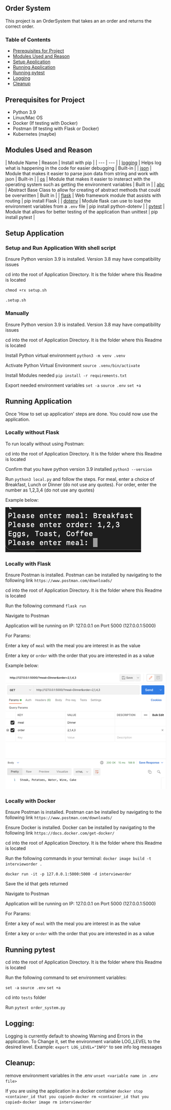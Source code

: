 ## Order System
This project is an OrderSystem that takes an an order and returns the correct order.

### **Table of Contents**
- [Prerequisites for Project](#prequisites)
- [Modules Used and Reason](#modules)
- [Setup Application](#setup-application)
- [Running Application](#running-application)
- [Running pytest](#running-pytest)
- [Logging](#logging)
- [Cleanup](#cleanup)

## Prerequisites for Project
- Python 3.9
- Linux/Mac OS
- Docker (If testing with Docker)
- Postman (If testing with Flask or Docker)
- Kubernetes (maybe)

## Modules Used and Reason

| Module Name | Reason | Install with pip |
| --- | --- |
| [logging](https://www.geeksforgeeks.org/logging-in-python/) | Helps log what is happening in the code for easier debugging | Built-in |
| [json](https://realpython.com/lessons/what-is-json/) | Module that makes it easier to parse json data from string and work with json | Built-in |
| [os](https://www.geeksforgeeks.org/os-module-python-examples/) | Module that makes it easier to insteract with the operating system such as getting the environment variables | Built in |
| [abc](https://www.geeksforgeeks.org/abstract-base-class-abc-in-python/) | Abstract Base Class to allow for creating of abstract methods that could be overwritten | Built in |
| [flask](https://pythonbasics.org/what-is-flask-python/) | Web framework module that assists with routing | pip install Flask |
| [dotenv](https://dev.to/emma_donery/python-dotenv-keep-your-secrets-safe-4ocn) | Module flask can use to load the environment variables from a `.env` file | pip install python-dotenv |
| [pytest](https://docs.pytest.org/en/7.1.x/) | Module that allows for better testing of the application than unittest | pip install pytest |

## Setup Application
### Setup and Run Application With shell script
Ensure Python version 3.9 is installed. Version 3.8 may have compatibility issues

cd into the root of Application Directory. It is the folder where this Readme is located

`chmod +rx setup.sh`

`.setup.sh`

### Manually
Ensure Python version 3.9 is installed. Version 3.8 may have compatibility issues

cd into the root of Application Directory. It is the folder where this Readme is located

Install Python virtual environment
`python3 -m venv .venv`

Activate Python Virtual Environment
`source .venv/bin/activate`

Install Modules needed
`pip install -r requirements.txt`

Export needed environment variables
`set -a`
`source .env`
`set +a`


## Running Application
Once 'How to set up application' steps are done. You could now use the application.

### Locally without Flask
To run locally without using Postman:

cd into the root of Application Directory. It is the folder where this Readme is located

Confirm that you have python version 3.9 installed `python3 --version`

Run `python3 local.py` and follow the steps. For meal, enter a choice of Breakfast, Lunch or Dinner (do not use any quotes). For order, enter the number as 1,2,3,4 (do not use any quotes)

Example below:

![](images/local_run_example.png)

### Locally with Flask
Ensure Postman is installed. Postman can be installed by navigating to the following link `https://www.postman.com/downloads/`

cd into the root of Application Directory. It is the folder where this Readme is located

Run the following command `flask run`

Navigate to Postman

Application will be running on IP: 127.0.0.1 on Port 5000 (127.0.0.1:5000)

For Params:

Enter a key of `meal` with the meal you are interest in as the value

Enter a key or `order` with the order that you are interested in as a value

Example below:

![](images/postman_example.png)

### Locally with Docker
Ensure Postman is installed. Postman can be installed by navigating to the following link `https://www.postman.com/downloads/`

Ensure Docker is installed. Docker can be installed by navigating to the following link `https://docs.docker.com/get-docker/`

cd into the root of Application Directory. It is the folder where this Readme is located

Run the following commands in your terminal:
`docker image build -t intervieworder .`

`docker run -it -p 127.0.0.1:5000:5000 -d intervieworder`

Save the id that gets returned

Navigate to Postman

Application will be running on IP: 127.0.0.1 on Port 5000 (127.0.0.1:5000)

For Params:

Enter a key of `meal` with the meal you are interest in as the value

Enter a key or `order` with the order that you are interested in as a value


## Running pytest
cd into the root of Application Directory. It is the folder where this Readme is located

Run the following command to set environment variables:

`set -a`
`source .env`
`set +a`

cd into `tests` folder

Run `pytest order_system.py`

## Logging:
Logging is currently default to showing Warning and Errors in the application.
To Change it, set the environment variable LOG_LEVEL to the desired level. Example: `export LOG_LEVEL="INFO"` to see info log messages

## Cleanup:
remove environment variables in the .env
`unset <variable name in .env file>`

If you are using the application in a docker container
`docker stop <container_id that you copied>`
`docker rm <container_id that you copied>`
`docker image rm intervieworder`